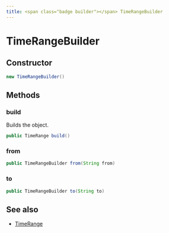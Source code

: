 ```yaml
---
title: <span class="badge builder"></span> TimeRangeBuilder
---
```

# <span class="badge builder"></span> TimeRangeBuilder

## Constructor

```java
new TimeRangeBuilder()
```
## Methods

### <span class="badge object-method"></span> build

Builds the object.

```java
public TimeRange build()
```

### <span class="badge object-method"></span> from

```java
public TimeRangeBuilder from(String from)
```

### <span class="badge object-method"></span> to

```java
public TimeRangeBuilder to(String to)
```

## See also

 * <span class="badge object-type-class"></span> [TimeRange](./object-TimeRange.md)
